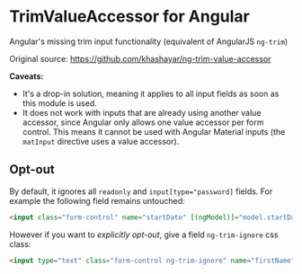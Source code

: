 # TrimValueAccessor for Angular

Angular's missing trim input functionality (equivalent of AngularJS `ng-trim`)

Original source: https://github.com/khashayar/ng-trim-value-accessor

**Caveats:**

* It's a drop-in solution, meaning it applies to all input fields as soon as this module is used.
* It does not work with inputs that are already using another value accessor, since Angular only allows one value accessor per form control. This means it cannot be used with Angular Material inputs (the `matInput` directive uses a value accessor).

## Opt-out

By default, it ignores all `readonly` and `input[type="password]` fields. For example the following field remains untouched:

```html
<input class="form-control" name="startDate" [(ngModel)]="model.startDate" ngbDatepicker readonly>
```

However if you want to *explicitly opt-out*, give a field `ng-trim-ignore` css class:

```html
<input type="text" class="form-control ng-trim-ignore" name="firstName" [(ngModel)]="model.firstName">
```
